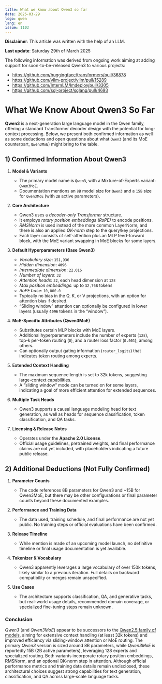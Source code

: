```yaml
---
title: What we know about Qwen3 so far
date: 2025-03-29
logo: qwen
lang: en
issue: 1103
---
```


**Disclaimer**: This article was written with the help of an LLM.

**Last update**: Saturday 29th of March 2025

The following information was derived from ongoing work aiming at adding support for soon-to-be-released Qwen3 to various projects:
- https://github.com/huggingface/transformers/pull/36878
- https://github.com/vllm-project/vllm/pull/15289
- https://github.com/InternLM/lmdeploy/pull/3305
- https://github.com/sgl-project/sglang/pull/4693

# What We Know About Qwen3 So Far

**Qwen3** is a next-generation large language model in the Qwen family, offering a standard Transformer decoder design with the potential for long-context processing. Below, we present both confirmed information as well as some deductions and open questions about what `Qwen3` (and its MoE counterpart, `Qwen3MoE`) might bring to the table.

## 1) Confirmed Information About Qwen3

1. **Model & Variants**
   - The primary model name is `Qwen3`, with a Mixture-of-Experts variant: `Qwen3MoE`.
   - Documentation mentions an `8B` model size for `Qwen3` and a `15B` size for `Qwen3MoE` (with `2B` active parameters).

2. **Core Architecture**
   - Qwen3 uses a *decoder-only Transformer* structure.
   - It employs *rotary position embeddings (RoPE)* to encode positions.
   - *RMSNorm* is used instead of the more common LayerNorm, and there is also an applied *QK-norm* step to the query/key projections.
   - Each layer consists of self-attention plus an MLP feed-forward block, with the MoE variant swapping in MoE blocks for some layers.

3. **Default Hyperparameters (Base Qwen3)**
   - *Vocabulary size*: `151,936`
   - *Hidden dimension*: `4096`
   - *Intermediate dimension*: `22,016`
   - *Number of layers*: `32`
   - *Attention heads*: `32`, each head dimension at `128`
   - *Max position embeddings*: up to `32,768` tokens
   - *RoPE base*: `10,000.0`
   - Typically no bias in the Q, K, or V projections, with an option for attention bias if desired.
   - “Sliding window” attention can optionally be configured in lower layers (usually `4096` tokens in the “window”).

4. **MoE-Specific Attributes (Qwen3MoE)**
   - Substitutes certain MLP blocks with MoE layers.
   - Additional hyperparameters include the number of experts (`128`), top-k per-token routing (`8`), and a router loss factor (`0.001`), among others.
   - Can optionally output gating information (`router_logits`) that indicates token routing among experts.

5. **Extended Context Handling**
   - The maximum sequence length is set to 32k tokens, suggesting large-context capabilities.
   - A “sliding window” mode can be turned on for some layers, indicating a goal of more efficient attention for extended sequences.

6. **Multiple Task Heads**
   - Qwen3 supports a causal language modeling head for text generation, as well as heads for sequence classification, token classification, and QA tasks.

7. **Licensing & Release Notes**
   - Operates under the **Apache 2.0 License**.
   - Official usage guidelines, pretrained weights, and final performance claims are not yet included, with placeholders indicating a future public release.

## 2) Additional Deductions (Not Fully Confirmed)

1. **Parameter Counts**
   - The code references 8B parameters for Qwen3 and ~15B for Qwen3MoE, but there may be other configurations or final parameter counts beyond these documented examples.

2. **Performance and Training Data**
   - The data used, training schedule, and final performance are not yet public. No training steps or official evaluations have been confirmed.

3. **Release Timeline**
   - While mention is made of an upcoming model launch, no definitive timeline or final usage documentation is yet available.

4. **Tokenizer & Vocabulary**
   - Qwen3 apparently leverages a large vocabulary of over 150k tokens, likely similar to a previous iteration. Full details on backward compatibility or merges remain unspecified.

5. **Use Cases**
   - The architecture supports classification, QA, and generative tasks, but real-world usage details, recommended domain coverage, or specialized fine-tuning steps remain unknown.

### Conclusion

*Qwen3* (and *Qwen3MoE*) appear to be successors to the [Qwen2.5 family of models](https://qwenlm.github.io/blog/qwen2.5/), aiming for extensive context handling (at least 32k tokens) and improved efficiency via sliding-window attention or MoE routing. The primary *Qwen3* version is sized around 8B parameters, while *Qwen3MoE* is reportedly 15B (2B active parameters), leveraging 128 experts and specialized routing. Both variants incorporate rotary position embeddings, RMSNorm, and an optional QK-norm step in attention. Although official performance metrics and training data details remain undisclosed, these architectural choices suggest strong capabilities for text generation, classification, and QA across large-scale language tasks.
